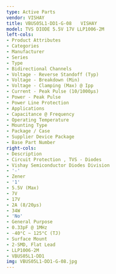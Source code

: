 ```yaml
---
type: Active Parts
vendor: VISHAY
title: VBUS05L1-DD1-G-08　　VISHAY
model: TVS DIODE 5.5V 17V LLP1006-2M
left-cols:
- Product Attributes
- Categories
- Manufacturer
- Series
- Type
- Bidirectional Channels
- Voltage - Reverse Standoff (Typ)
- Voltage - Breakdown (Min)
- Voltage - Clamping (Max) @ Ipp
- Current - Peak Pulse (10/1000µs)
- Power - Peak Pulse
- Power Line Protection
- Applications
- Capacitance @ Frequency
- Operating Temperature
- Mounting Type
- Package / Case
- Supplier Device Package
- Base Part Number
right-cols:
- Description
- Circuit Protection , TVS - Diodes
- Vishay Semiconductor Diodes Division
- '-'
- Zener
- '1'
- 5.5V (Max)
- 7V
- 17V
- 2A (8/20µs)
- 34W
- 'No'
- General Purpose
- 0.33pF @ 1MHz
- -40°C ~ 125°C (TJ)
- Surface Mount
- 2-SMD, Flat Lead
- LLP1006-2M
- VBUS05L1-DD1
img: VBUS05L1-DD1-G-08.jpg
---
```


